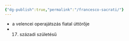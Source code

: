 ```yaml
---
{"dg-publish":true,"permalink":"/francesco-sacrati/"}
---
```


- a velencei operajátszás fiatal úttörője
- 17. századi születésű
